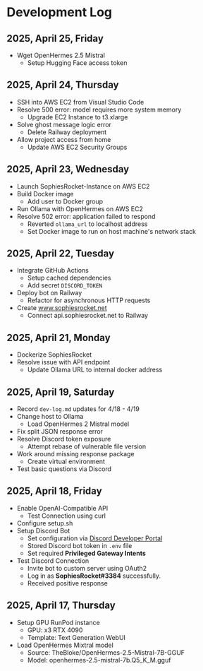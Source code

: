 # Development Log

## 2025, April 25, Friday
- Wget OpenHermes 2.5 Mistral
  - Setup Hugging Face access token

## 2025, April 24, Thursday
- SSH into AWS EC2 from Visual Studio Code
- Resolve 500 error: model requires more system memory
  - Upgrade EC2 Instance to t3.xlarge
- Solve ghost message logic error
  - Delete Railway deployment
- Allow project access from home
  - Update AWS EC2 Security Groups

## 2025, April 23, Wednesday
- Launch SophiesRocket-Instance on AWS EC2
- Build Docker image
  - Add user to Docker group
- Run Ollama with OpenHermes on AWS EC2
- Resolve 502 error: application failed to respond
  - Reverted `ollama_url` to localhost address
  - Set Docker image to run on host machine's network stack

## 2025, April 22, Tuesday
- Integrate GitHub Actions
  - Setup cached dependencies
  - Add secret `DISCORD_TOKEN`
- Deploy bot on Railway
  - Refactor for asynchronous HTTP requests
- Create www.sophiesrocket.net
  - Connect api.sophiesrocket.net to Railway

## 2025, April 21, Monday
- Dockerize SophiesRocket
- Resolve issue with API endpoint
  - Update Ollama URL to internal docker address

## 2025, April 19, Saturday
- Record `dev-log.md` updates for 4/18 - 4/19
- Change host to Ollama
  - Load OpenHermes 2 Mistral model
- Fix split JSON response error
- Resolve Discord token exposure
  - Attempt rebase of vulnerable file version
- Work around missing response package
  - Create virtual environment
- Test basic questions via Discord

## 2025, April 18, Friday
- Enable OpenAI-Compatible API
  - Test Connection using curl
- Configure setup.sh
- Setup Discord Bot
  - Set configuration via [Discord Developer Portal](https://discord.com/developers/applications)
  - Stored Discord bot token in `.env` file
  - Set required **Privileged Gateway Intents**
- Test Discord Connection
  - Invite bot to custom server using OAuth2
  - Log in as **SophiesRocket#3384** successfully.
  - Received positive response

## 2025, April 17, Thursday
- Setup GPU RunPod instance
  - GPU: x3 RTX 4090
  - Template: Text Generation WebUI
- Load OpenHermes Mixtral model
  - Source: TheBloke/OpenHermes-2.5-Mistral-7B-GGUF
  - Model: openhermes-2.5-mistral-7b.Q5_K_M.gguf
